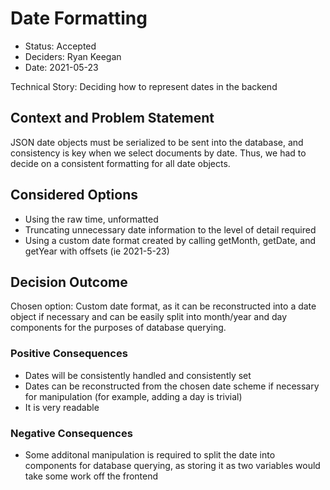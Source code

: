 # Date Formatting

* Status: Accepted
* Deciders: Ryan Keegan
* Date: 2021-05-23

Technical Story: Deciding how to represent dates in the backend

## Context and Problem Statement

JSON date objects must be serialized to be sent into the database, and consistency is key when we select documents by date. Thus, we had to decide on a consistent formatting for all date objects.

## Considered Options

* Using the raw time, unformatted
* Truncating unnecessary date information to the level of detail required
* Using a custom date format created by calling getMonth, getDate, and getYear with offsets (ie 2021-5-23)

## Decision Outcome

Chosen option: Custom date format, as it can be reconstructed into a date object if necessary and can be easily split into month/year and day components for the purposes of database querying.

### Positive Consequences 

* Dates will be consistently handled and consistently set
* Dates can be reconstructed from the chosen date scheme if necessary for manipulation (for example, adding a day is trivial)
* It is very readable 

### Negative Consequences <!-- optional -->

* Some additonal manipulation is required to split the date into components for database querying, as storing it as two variables would take some work off the frontend

<!-- markdownlint-disable-file MD013 -->